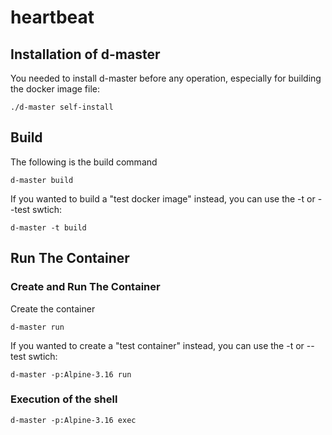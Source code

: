 # heartbeat

## Installation of d-master

You needed to install d-master before any operation, especially for building the docker image file:
```
./d-master self-install 
```

## Build

The following is the build command

```Shell
d-master build
```

If you wanted to build a "test docker image" instead, you can use the -t or --test swtich:
```
d-master -t build
```

## Run The Container

### Create and Run The Container
Create the container
```Shell
d-master run
```

If you wanted to create a "test container" instead, you can use the -t or --test swtich:
```
d-master -p:Alpine-3.16 run
```

### Execution of the shell
```
d-master -p:Alpine-3.16 exec
```

